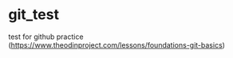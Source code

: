 # git_test
test for github practice (https://www.theodinproject.com/lessons/foundations-git-basics)
